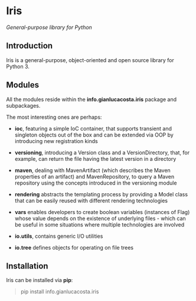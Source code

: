 # Iris

*General-purpose library for Python*


## Introduction

Iris is a general-purpose, object-oriented and open source library for Python 3.


## Modules

All the modules reside within the **info.gianlucacosta.iris** package and subpackages.

The most interesting ones are perhaps:

* **ioc**, featuring a simple IoC container, that supports transient and singleton objects out of the box and can be extended via OOP by introducing new registration kinds

* **versioning**, introducing a Version class and a VersionDirectory, that, for example, can return the file having the latest version in a directory

* **maven**, dealing with MavenArtifact (which describes the Maven properties of an artifact) and MavenRepository, to query a Maven repository using the concepts introduced in the versioning module

* **rendering** abstracts the templating process by providing a Model class that can be easily reused with different rendering technologies

* **vars** enables developers to create boolean variables (instances of Flag) whose value depends on the existence of underlying files - which can be useful in some situations where multiple technologies are involved

* **io.utils**, contains generic I/O utilities

* **io.tree** defines objects for operating on file trees


## Installation

Iris can be installed via **pip**:

> pip install info.gianlucacosta.iris